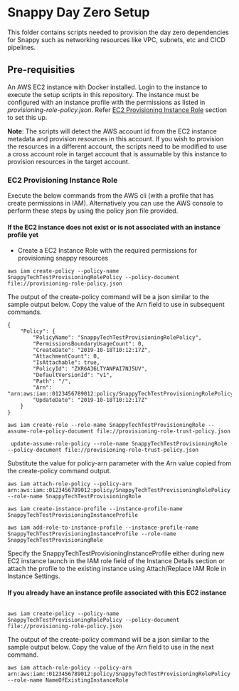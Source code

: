 # Snappy Day Zero Setup

This folder contains scripts needed to provision the day zero dependencies for Snappy such as networking resources like VPC, subnets, etc and CICD pipelines.

## Pre-requisities

An AWS EC2 instance with Docker installed. Login to the instance to execute the setup scripts in this repository. The instance must be configured with an instance profile with the permissions as listed in _provisioning-role-policy.json_. Refer [EC2 Provisioning Instance Role](#EC2-Provisioning-Instance-Role) section to set this up.

**Note**: The scripts will detect the AWS account id from the EC2 instance metadata and provision resources in this account. If you wish to provision the resources in a different account, the scripts need to be modified to use a cross account role in target account that is assumable by this instance to provision resources in the target account.

### EC2 Provisioning Instance Role

Execute the below commands from the AWS cli (with a profile that has create permissions in IAM). Alternatively you can use the AWS console to perform these steps by using the policy json file provided.

#### If the EC2 instance does not exist or is not associated with an instance profile yet

- Create a EC2 Instance Role with the required permissions for provisioning snappy resources

```
aws iam create-policy --policy-name SnappyTechTestProvisioningRolePolicy --policy-document file://provisioning-role-policy.json
```

The output of the create-policy command will be a json similar to the sample output below. Copy the value of the Arn field to use in subsequent commands.

```
{
    "Policy": {
        "PolicyName": "SnappyTechTestProvisioningRolePolicy",
        "PermissionsBoundaryUsageCount": 0,
        "CreateDate": "2019-10-18T10:12:17Z",
        "AttachmentCount": 0,
        "IsAttachable": true,
        "PolicyId": "ZXR6A36LTYANPAI7NJ5UV",
        "DefaultVersionId": "v1",
        "Path": "/",
        "Arn": "arn:aws:iam::0123456789012:policy/SnappyTechTestProvisioningRolePolicy",
        "UpdateDate": "2019-10-18T10:12:17Z"
    }
}
```

```
aws iam create-role --role-name SnappyTechTestProvisioningRole --assume-role-policy-document file://provisioning-role-trust-policy.json

 update-assume-role-policy --role-name SnappyTechTestProvisioningRole --policy-document file://provisioning-role-trust-policy.json
```

Substitute the value for policy-arn parameter with the Arn value copied from the create-policy command output.

```
aws iam attach-role-policy --policy-arn arn:aws:iam::0123456789012:policy/SnappyTechTestProvisioningRolePolicy --role-name SnappyTechTestProvisioningRole

aws iam create-instance-profile --instance-profile-name SnappyTechTestProvisioningInstanceProfile

aws iam add-role-to-instance-profile --instance-profile-name SnappyTechTestProvisioningInstanceProfile --role-name SnappyTechTestProvisioningRole

```

Specify the SnappyTechTestProvisioningInstanceProfile either during new EC2 instance launch in the IAM role field of the Instance Details section or attach the profile to the existing instance using Attach/Replace IAM Role in Instance Settings.

#### If you already have an instance profile associated with this EC2 instance

```

aws iam create-policy --policy-name SnappyTechTestProvisioningRolePolicy --policy-document file://provisioning-role-policy.json

```

The output of the create-policy command will be a json similar to the sample output below. Copy the value of the Arn field to use in the next command.

```
aws iam attach-role-policy --policy-arn arn:aws:iam::0123456789012:policy/SnappyTechTestProvisioningRolePolicy --role-name NameOfExistingInstanceRole

```
